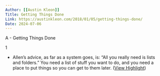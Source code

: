 ```yaml
---
Author: [[Austin Kleon]]
Title: Getting Things Done
Link: https://austinkleon.com/2018/01/05/getting-things-done/
Date: 2024-07-06
---
```

A - Getting Things Done

1
- Allen’s advice, as far as a system goes, is: “All you really need is lists and folders.” You need a list of stuff you want to do, and you need a place to put things so you can get to them later. ([View Highlight](https://read.readwise.io/read/01gntcj35p3bbnb043vz15amr8))
